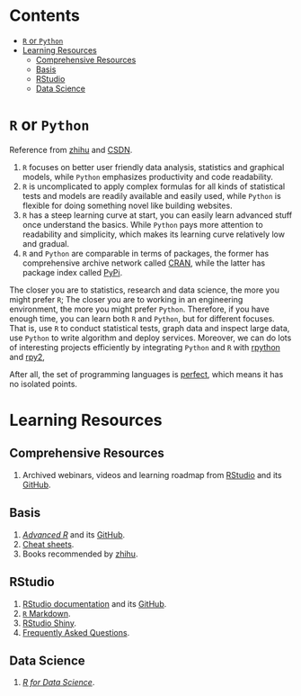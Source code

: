 # Contents
- [`R` or `Python`](#r-or-python)
- [Learning Resources](#learning-resources)
	- [Comprehensive Resources](#comprehensive-resources)
	- [Basis](#basis)
	- [RStudio](#rstudio)
	- [Data Science](#data-science)



# `R` or `Python`
Reference from [zhihu](https://www.zhihu.com/question/58602964) and [CSDN](https://blog.csdn.net/sanqima/article/details/50450189).

1. `R` focuses on better user friendly data analysis, statistics and graphical models, while `Python` emphasizes productivity and code readability.
2. `R` is uncomplicated to apply complex formulas for all kinds of statistical tests and models are readily available and easily used, while `Python` is flexible for doing something novel like building websites.
3. `R` has a steep learning curve at start, you can easily learn advanced stuff once understand the basics. While `Python` pays more attention to readability and simplicity, which makes its learning curve relatively low and gradual.
4. `R` and `Python` are comparable in terms of packages, the former has comprehensive archive network called [CRAN](https://cran.r-project.org/), while the latter has package index called [PyPi](http://pypi.python.org/).

The closer you are to statistics, research and data science, the more you might prefer `R`; The closer you are to working in an engineering environment, the more you might prefer `Python`.
Therefore, if you have enough time, you can learn both `R` and `Python`, but for different focuses. That is, use `R` to conduct statistical tests, graph data and inspect large data, use `Python` to write algorithm and deploy services.
Moreover, we can do lots of interesting projects efficiently by integrating `Python` and `R` with [rpython](http://rpython.r-forge.r-project.org/) and [rpy2](https://pypi.org/project/rpy2/), 

After all, the set of programming languages is [perfect](http://mathworld.wolfram.com/PerfectSet.html), which means it has no isolated points.


# Learning Resources
## Comprehensive Resources
1. Archived webinars, videos and learning roadmap from [RStudio](https://www.rstudio.com/resources/) and its [GitHub](https://github.com/rstudio/webinars).

## Basis
1. [*Advanced R*](https://adv-r.hadley.nz/) and its [GitHub](https://github.com/hadley/adv-r).
2. [Cheat sheets](https://www.rstudio.com/resources/cheatsheets/).
3. Books recommended by [zhihu](https://www.zhihu.com/question/21654166).

## RStudio
1. [RStudio documentation](http://www.rstudio.com/ide/docs/) and its [GitHub](https://github.com/rstudio/rstudio).
2. [`R` Markdown](https://rmarkdown.rstudio.com/lesson-1.html).
3. [RStudio Shiny](http://shiny.rstudio.com/).
4. [Frequently Asked Questions](https://support.rstudio.com/hc/en-us).

## Data Science
1. [*R for Data Science*](https://r4ds.had.co.nz/).
